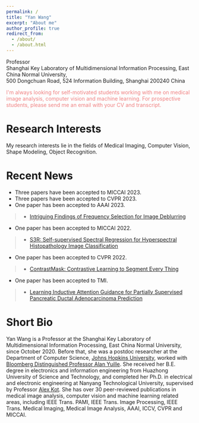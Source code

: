 ```yaml
---
permalink: /
title: "Yan Wang"
excerpt: "About me"
author_profile: true
redirect_from: 
  - /about/
  - /about.html
---
```


Professor <br>
Shanghai Key Laboratory of Multidimensional Information Processing, East China Normal University, <br>
500 Dongchuan Road, 524 Information Building, Shanghai 200240 China


<font color=LightCoral>I'm always looking for self-motivated students working with me on medical image analysis, computer vision and machine learning. For prospective students, please send me an email with your CV and transcript.</font>




**Research Interests**
======
My research interests lie in the fields of Medical Imaging, Computer Vision, Shape Modeling, Object Recognition. 



**Recent News**
======
- Three papers have been accepted to MICCAI 2023.
- Three papers have been accepted to CVPR 2023.
- One paper has been accepted to AAAI 2023.
>* [Intriguing Findings of Frequency Selection for Image Deblurring](https://arxiv.org/abs/2111.11745)
- One paper has been accepted to MICCAI 2022.
>* [S3R: Self-supervised Spectral Regression for Hyperspectral Histopathology Image Classification](https://arxiv.org/abs/2209.08770)
- One paper has been accepted to CVPR 2022.
>* [ContrastMask: Contrastive Learning to Segment Every Thing](https://openaccess.thecvf.com/content/CVPR2022/papers/Wang_ContrastMask_Contrastive_Learning_To_Segment_Every_Thing_CVPR_2022_paper.pdf?_hsenc=p2ANqtz-9422BQPPpXV9Q_JA-rMK0KYRDYlwg9P_uWsUkJSXK8OFn8K9FVd1L8DRy76SRqS-7xSliE)
- One paper has been accepted to TMI.
>* [Learning Inductive Attention Guidance for Partially Supervised Pancreatic Ductal Adenocarcinoma Prediction](../files/IAG-NET-online.pdf)


**Short Bio**
======
Yan Wang is a Professor at the Shanghai Key Laboratory of Multidimensional Information Processing, East China Normal University, since October 2020. Before that, she was a postdoc researcher at the Department of Computer Science, [Johns Hopkins University](https://www.jhu.edu/), worked with [Bloomberg Distinguished Professor Alan Yuille](http://www.cs.jhu.edu/~ayuille/). She received her B.E. degree in electronics and information engineering from Huazhong University of Science and Technology, and completed her Ph.D. in electrical and electronic engineering at Nanyang Technological University, supervised by Professor [Alex Kot](https://personal.ntu.edu.sg/eackot/index.html). She has over 30 peer-reviewed publications in medical image analysis, computer vision and machine learning related areas, including IEEE Trans. PAMI, IEEE Trans. Image Processing, IEEE Trans. Medical Imaging, Medical Image Analysis, AAAI, ICCV, CVPR and MICCAI. 
